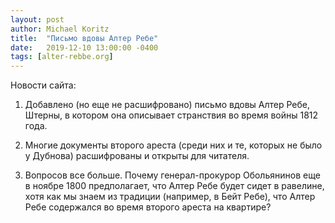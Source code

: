 ```yaml
---
layout: post
author: Michael Koritz
title:  "Письмо вдовы Алтер Ребе"
date:   2019-12-10 13:00:00 -0400
tags: [alter-rebbe.org]
---
```

Новости сайта:

1) Добавлено (но еще не расшифровано) письмо вдовы Алтер Ребе, Штерны, в котором она описывает странствия во время войны 1812 года.

2) Многие документы второго ареста (среди них и те, которых не было у Дубнова) расшифрованы и открыты для читателя.

3) Вопросов все больше. Почему генерал-прокурор Обольянинов еще в ноябре 1800 предполагает, что Алтер Ребе будет сидет в равелине, 
хотя как мы знаем из традиции (например, в Бейт Ребе), что Алтер Ребе содержался во время второго ареста на квартире?
